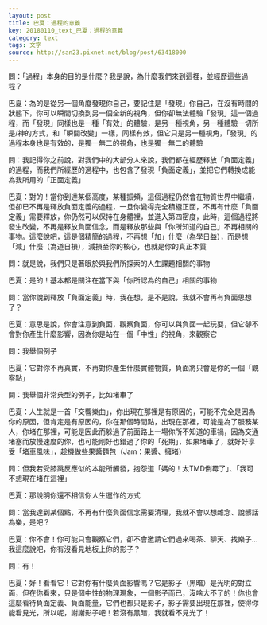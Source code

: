 ```yaml
---
layout: post
title: 巴夏：過程的意義
key: 20180110_text_巴夏：過程的意義
category: text
tags: 文字
source: http://san23.pixnet.net/blog/post/63418000
---
```



問：「過程」本身的目的是什麼？我是說，為什麼我們來到這裡，並經歷這些過程？

巴夏：為的是從另一個角度發現你自己，要記住是「發現」你自己，在沒有時間的狀態下，你可以瞬間切換到另一個全新的視角，但你卻無法體驗「發現」這一個過程，而「發現」同樣也是一種「有效」的體驗，是另一種視角，另一種體驗一切所是/神的方式，和「瞬間改變」一樣，同樣有效，但它只是另一種視角，「發現」的過程本身也是有效的，是獨一無二的視角，也是獨一無二的體驗

問：我記得你之前說，對我們中的大部分人來說，我們都在經歷釋放「負面定義」的過程，而我們所經歷的過程中，也包含了發現「負面定義」，並把它們轉換成能為我所用的「正面定義」

巴夏：對的！當你到達某個高度，某種振頻，這個過程仍然會在物質世界中繼續，但卻已不再是釋放負面定義的過程，一旦你變得完全積極正面，不再有什麼「負面定義」需要釋放，你仍然可以保持在身體裡，並進入第四密度，此時，這個過程將發生改變，不再是釋放負面信念，而是釋放那些與「你所知道的自己」不再相關的事物。這麼說吧，這是個精簡的過程，不再想「加」什麼（為學日益），而是想「減」什麼（為道日損），減損至你的核心，也就是你的真正本質

問：就是說，我們只是著眼於與我們所探索的人生課題相關的事物

巴夏：是的！基本都是關注在當下與「你所認為的自己」相關的事物

問：當你說到釋放「負面定義」時，我在想，是不是說，我就不會再有負面思想了？

巴夏：意思是說，你會注意到負面，觀察負面，你可以與負面一起玩耍，但它卻不會對你產生什麼影響，因為你是站在一個「中性」的視角，來觀察它

問：我舉個例子

巴夏：它對你不再真實，不再對你產生什麼實體物質，負面將只會是你的一個「觀察點」

問：我舉個非常典型的例子，比如堵車了

巴夏：人生就是一首「交響樂曲」，你出現在那裡是有原因的，可能不完全是因為你的原因，但肯定是有原因的，你在那個時間點，出現在那裡，可能是為了服務某人，你堵在那裡，可能是因此而躲過了前面路上一場你所不知道的車禍，因為交通堵塞而放慢速度的你，也可能剛好也錯過了你的「死期」，如果堵車了，就好好享受「堵車風味」，趁機做些果醬麵包（Jam：果醬、擁堵）

問：但我若受膝跳反應似的本能所觸發，抱怨道「媽的！太TMD倒霉了」、「我可不想現在堵在這裡」

巴夏：那說明你還不相信你人生運作的方式

問：當我達到某個點，不再有什麼負面信念需要清理，我就不會以想雜念、說髒話為樂，是吧？

巴夏：你不會！你可能只會觀察它們，卻不會邀請它們過來喝茶、聊天、找樂子…我這麼說吧，你有沒看見地板上你的影子？

問：有！

巴夏：好！看看它！它對你有什麼負面影響嗎？它是影子（黑暗）是光明的對立面，但在你看來，只是個中性的物理現象，一個影子而已，沒啥大不了的！你也會這麼看待負面定義、負面能量，它們也都只是影子，影子需要出現在那裡，使得你能看見光，所以呢，謝謝影子吧！若沒有黑暗，我就看不見光了！

